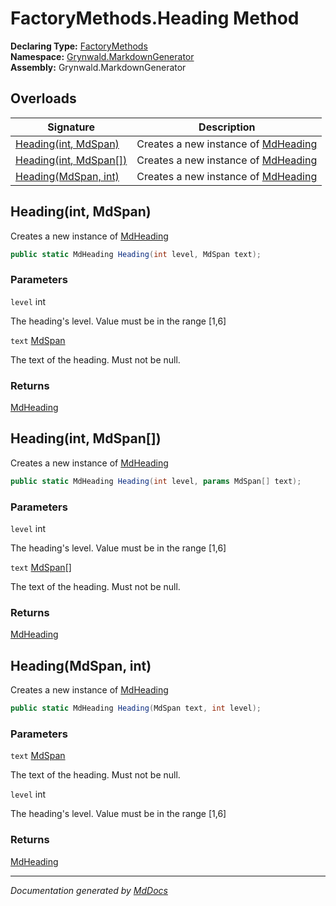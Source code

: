 ﻿<!--  
  <auto-generated>   
    The contents of this file were generated by a tool.  
    Changes to this file may be list if the file is regenerated  
  </auto-generated>   
-->

# FactoryMethods.Heading Method

**Declaring Type:** [FactoryMethods](../index.md)  
**Namespace:** [Grynwald.MarkdownGenerator](../../index.md)  
**Assembly:** Grynwald.MarkdownGenerator

## Overloads

| Signature                                      | Description                                                     |
| ---------------------------------------------- | --------------------------------------------------------------- |
| [Heading(int, MdSpan)](#headingint-mdspan)     | Creates a new instance of [MdHeading](../../MdHeading/index.md) |
| [Heading(int, MdSpan\[\])](#headingint-mdspan) | Creates a new instance of [MdHeading](../../MdHeading/index.md) |
| [Heading(MdSpan, int)](#headingmdspan-int)     | Creates a new instance of [MdHeading](../../MdHeading/index.md) |

## Heading(int, MdSpan)

Creates a new instance of [MdHeading](../../MdHeading/index.md)

```csharp
public static MdHeading Heading(int level, MdSpan text);
```

### Parameters

`level`  int

The heading's level. Value must be in the range \[1,6\]

`text`  [MdSpan](../../MdSpan/index.md)

The text of the heading. Must not be null.

### Returns

[MdHeading](../../MdHeading/index.md)

## Heading(int, MdSpan\[\])

Creates a new instance of [MdHeading](../../MdHeading/index.md)

```csharp
public static MdHeading Heading(int level, params MdSpan[] text);
```

### Parameters

`level`  int

The heading's level. Value must be in the range \[1,6\]

`text`  [MdSpan](../../MdSpan/index.md)\[\]

The text of the heading. Must not be null.

### Returns

[MdHeading](../../MdHeading/index.md)

## Heading(MdSpan, int)

Creates a new instance of [MdHeading](../../MdHeading/index.md)

```csharp
public static MdHeading Heading(MdSpan text, int level);
```

### Parameters

`text`  [MdSpan](../../MdSpan/index.md)

The text of the heading. Must not be null.

`level`  int

The heading's level. Value must be in the range \[1,6\]

### Returns

[MdHeading](../../MdHeading/index.md)

___

*Documentation generated by [MdDocs](https://github.com/ap0llo/mddocs)*
